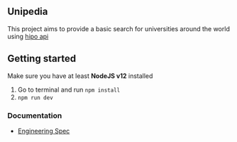 ## Unipedia
This project aims to provide a basic search for universities around the world using [hipo api](https://github.com/Hipo/university-domains-list-api)

## Getting started
Make sure you have at least **NodeJS v12** installed

1. Go to terminal and run `npm install`
2. `npm run dev`

### Documentation
- [Engineering Spec](./docs/spec.md)
